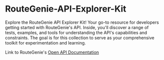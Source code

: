 # RouteGenie-API-Explorer-Kit
Explore the RouteGenie API Explorer Kit! Your go-to resource for developers getting started with RouteGenie's API. Inside, you'll discover a range of tests, examples, and tools for understanding the API's capabilities and constraints. The goal is for this collection to serve as your comprehensive toolkit for experimentation and learning.

Link to RouteGenie's [Open API Documentation](https://documenter.getpostman.com/view/26777355/2s93RZLpYS#917a28e4-8ec6-454b-8dd0-9f3b58773c1d)
